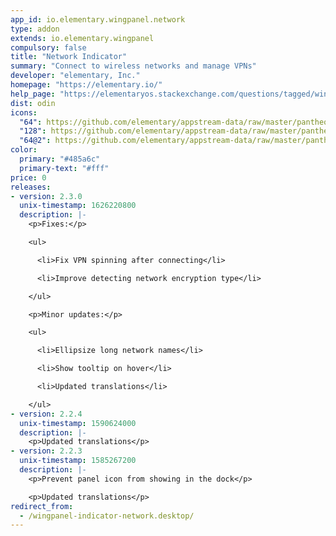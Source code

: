 ```yaml
---
app_id: io.elementary.wingpanel.network
type: addon
extends: io.elementary.wingpanel
compulsory: false
title: "Network Indicator"
summary: "Connect to wireless networks and manage VPNs"
developer: "elementary, Inc."
homepage: "https://elementary.io/"
help_page: "https://elementaryos.stackexchange.com/questions/tagged/wingpanel"
dist: odin
icons:
  "64": https://github.com/elementary/appstream-data/raw/master/pantheon-data/main/icons/64x64/wingpanel-indicator-network_preferences-system-network.png
  "128": https://github.com/elementary/appstream-data/raw/master/pantheon-data/main/icons/128x128/wingpanel-indicator-network_preferences-system-network.png
  "64@2": https://github.com/elementary/appstream-data/raw/master/pantheon-data/main/icons/64x64@2/wingpanel-indicator-network_preferences-system-network.png
color:
  primary: "#485a6c"
  primary-text: "#fff"
price: 0
releases:
- version: 2.3.0
  unix-timestamp: 1626220800
  description: |-
    <p>Fixes:</p>

    <ul>

      <li>Fix VPN spinning after connecting</li>

      <li>Improve detecting network encryption type</li>

    </ul>

    <p>Minor updates:</p>

    <ul>

      <li>Ellipsize long network names</li>

      <li>Show tooltip on hover</li>

      <li>Updated translations</li>

    </ul>
- version: 2.2.4
  unix-timestamp: 1590624000
  description: |-
    <p>Updated translations</p>
- version: 2.2.3
  unix-timestamp: 1585267200
  description: |-
    <p>Prevent panel icon from showing in the dock</p>

    <p>Updated translations</p>
redirect_from:
  - /wingpanel-indicator-network.desktop/
---
```



